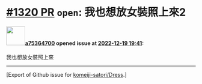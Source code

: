 # [\#1320 PR](https://github.com/komeiji-satori/Dress/pull/1320) `open`: 我也想放女裝照上來2

#### <img src="https://avatars.githubusercontent.com/u/106793232?v=4" width="50">[a75364700](https://github.com/a75364700) opened issue at [2022-12-19 19:41](https://github.com/komeiji-satori/Dress/pull/1320):

我也想放女裝照上來




-------------------------------------------------------------------------------



[Export of Github issue for [komeiji-satori/Dress](https://github.com/komeiji-satori/Dress).]
